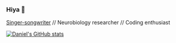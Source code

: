 ### Hiya 👋

[Singer-songwriter](https://anjie.bandcamp.com/) //
Neurobiology researcher //
Coding enthusiast

[![Daniel's GitHub stats](https://github-readme-stats.vercel.app/api?username=danleeaj)](https://github.com/danleeaj/github-readme-stats)
